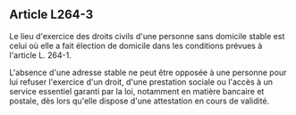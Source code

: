 ## Article L264-3


Le lieu d'exercice des droits civils d'une personne sans domicile stable est celui où elle a fait élection de
domicile dans les conditions prévues à l'article L. 264-1.

L'absence d'une adresse stable ne peut être opposée à une personne pour lui refuser l'exercice d'un droit,
d'une prestation sociale ou l'accès à un service essentiel garanti par la loi, notamment en matière bancaire et
postale, dès lors qu'elle dispose d'une attestation en cours de validité.

